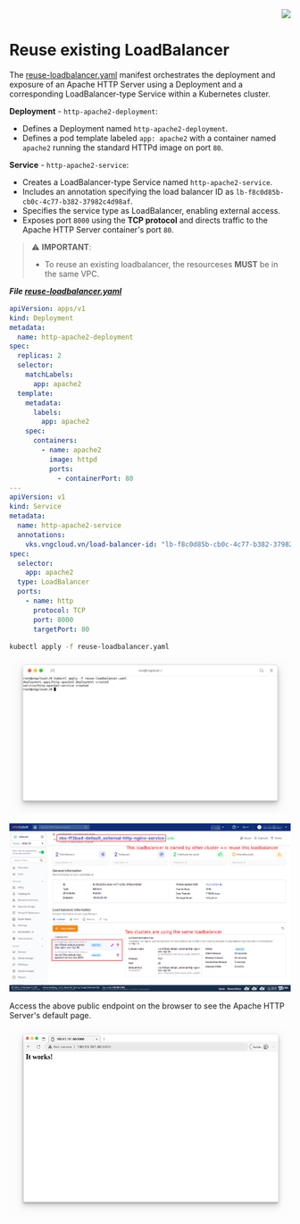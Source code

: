 <div style="float: right;"><img src="../../../images/01.png" width="160px" /></div><br>


# Reuse existing LoadBalancer
The [reuse-loadbalancer.yaml]() manifest orchestrates the deployment and exposure of an Apache HTTP Server using a Deployment and a corresponding LoadBalancer-type Service within a Kubernetes cluster.

**Deployment** - `http-apache2-deployment`:
  - Defines a Deployment named `http-apache2-deployment`.
  - Defines a pod template labeled `app: apache2` with a container named `apache2` running the standard HTTPd image on port `80`.

**Service** - `http-apache2-service`:
  - Creates a LoadBalancer-type Service named `http-apache2-service`.
  - Includes an annotation specifying the load balancer ID as `lb-f8c0d85b-cb0c-4c77-b382-37982c4d98af`.
  - Specifies the service type as LoadBalancer, enabling external access.
  - Exposes port `8000` using the **TCP protocol** and directs traffic to the Apache HTTP Server container's port `80`.

> ⚠️ **IMPORTANT**:
> - To reuse an existing loadbalancer, the resourceses **MUST** be in the same VPC.

***File [reuse-loadbalancer.yaml]()***
```yaml
apiVersion: apps/v1
kind: Deployment
metadata:
  name: http-apache2-deployment
spec:
  replicas: 2
  selector:
    matchLabels:
      app: apache2
  template:
    metadata:
      labels:
        app: apache2
    spec:
      containers:
        - name: apache2
          image: httpd
          ports:
            - containerPort: 80
---
apiVersion: v1
kind: Service
metadata:
  name: http-apache2-service
  annotations:
    vks.vngcloud.vn/load-balancer-id: "lb-f8c0d85b-cb0c-4c77-b382-37982c4d98af"
spec:
  selector:
    app: apache2
  type: LoadBalancer
  ports:
    - name: http
      protocol: TCP
      port: 8000
      targetPort: 80
```
```bash
kubectl apply -f reuse-loadbalancer.yaml
```

<center>

  ![](./../../../images/ccm/43.png)

  ![](./../../../images/ccm/42.png)

</center>

Access the above public endpoint on the browser to see the Apache HTTP Server's default page.

<center>

  ![](./../../../images/ccm/44.png)

</center>